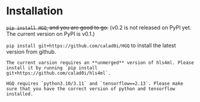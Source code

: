 # Installation

~~`pip install HGQ`, and you are good to go.~~ (v0.2 is not released on PyPI yet. The current version on PyPI is v0.1.)

`pip install git+https://github.com/calad0i/HGQ` to install the latest version from github.

```{note}
The current varsion requires an **unmerged** version of hls4ml. Please install it by running `pip install git+https://github.com/calad0i/hls4ml`.
```

```{warning}
HGQ requires `python3.10/3.11` and `tensorflow==2.13`. Please make sure that you have the correct version of python and tensorflow installed.
```
